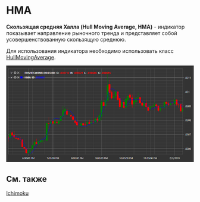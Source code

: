 # HMA

**Скользящая средняя Халла (Hull Moving Average, HMA)** \- индикатор показывает направление рыночного тренда и представляет собой усовершенствованную скользящую среднюю. 

Для использования индикатора необходимо использовать класс [HullMovingAverage](../api/StockSharp.Algo.Indicators.HullMovingAverage.html). 

![IndicatorHullMovingAverage](../images/IndicatorHullMovingAverage.png)

## См. также

[Ichimoku](IndicatorIchimoku.md)
